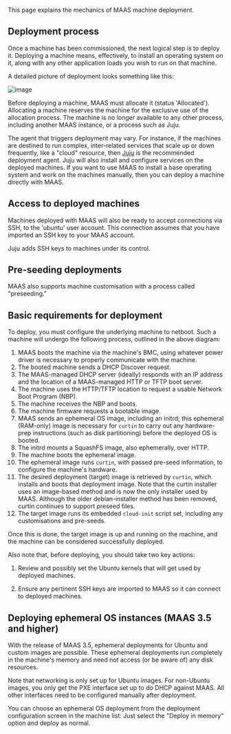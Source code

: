 This page explains the mechanics of MAAS machine deployment.

## Deployment process

Once a machine has been commissioned, the next logical step is to deploy it. Deploying a machine means, effectively, to install an operating system on it, along with any other application loads you wish to run on that machine.

A detailed picture of deployment looks something like this:

![image](https://discourse-maas-io-uploads.s3.us-east-1.amazonaws.com/original/2X/f/f7e0fb1916bca084de75fc0479bfec3c95adf7b6.png)

Before deploying a machine, MAAS must allocate it (status 'Allocated'). Allocating a machine reserves the machine for the exclusive use of the allocation process. The machine is no longer available to any other process, including another MAAS instance, or a process such as Juju.

The agent that triggers deployment may vary. For instance, if the machines are destined to run complex, inter-related services that scale up or down frequently, like a "cloud" resource, then [Juju](https://jaas.ai/) is the recommended deployment agent. Juju will also install and configure services on the deployed machines. If you want to use MAAS to install a base operating system and work on the machines manually, then you can deploy a machine directly with MAAS.

## Access to deployed machines

Machines deployed with MAAS will also be ready to accept connections via SSH, to the 'ubuntu' user account. This connection assumes that you have imported an SSH key to your MAAS account.

Juju adds SSH keys to machines under its control.

## Pre-seeding deployments

MAAS also supports machine customisation with a process called "preseeding."

## Basic requirements for deployment

To deploy, you must configure the underlying machine to netboot. Such a machine will undergo the following process, outlined in the above diagram:

1. MAAS boots the machine via the machine's BMC, using whatever power driver is necessary to properly communicate with the machine.
2. The booted machine sends a DHCP Discover request.
3. The MAAS-managed DHCP server (ideally) responds with an IP address and the location of a MAAS-managed HTTP or TFTP boot server.
4. The machine uses the HTTP/TFTP location to request a usable Network Boot Program (NBP).
5. The machine receives the NBP and boots.
6. The machine firmware requests a bootable image.
7. MAAS sends an ephemeral OS image, including an initrd; this ephemeral (RAM-only) image is necessary for `curtin` to carry out any hardware-prep instructions (such as disk partitioning) before the deployed OS is booted.
8. The initrd mounts a SquashFS image, also ephemerally, over HTTP.
9. The machine boots the ephemeral image.
10. The ephemeral image runs `curtin`, with passed pre-seed information, to configure the machine's hardware.
11. The desired deployment (target) image is retrieved by `curtin`, which installs and boots that deployment image. Note that the curtin installer uses an image-based method and is now the only installer used by MAAS. Although the older debian-installer method has been removed, curtin continues to support preseed files. 
12. The target image runs its embedded `cloud-init` script set, including any customisations and pre-seeds.

Once this is done, the target image is up and running on the machine, and the machine can be considered successfully deployed.

Also note that, before deploying, you should take two key actions:

1. Review and possibly set the Ubuntu kernels that will get used by deployed machines.

2. Ensure any pertinent SSH keys are imported to MAAS so it can connect to deployed machines.

## Deploying ephemeral OS instances (MAAS 3.5 and higher)

With the release of MAAS 3.5, ephemeral deployments for Ubuntu and custom images are possible.  These ephemeral deployments run completely in the machine's memory and need not access (or be aware of) any disk resources.  

Note that networking is only set up for Ubuntu images. For non-Ubuntu images, you only get the PXE interface set up to do DHCP against MAAS. All other interfaces need to be configured manually after deployment.

You can choose an ephemeral OS deployment from the deployment configuration screen in the machine list: Just select the "Deploy in memory" option and deploy as normal.
